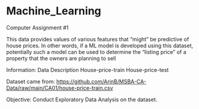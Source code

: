 # Machine_Learning

Computer Assignment #1

This data provides values of various features that “might” be predictive of house prices.
In other words, if a ML model is developed using this dataset, potentially such a model
can be used to determine the “listing price” of a property that the owners are planning to
sell

Information:
Data Description
House-price-train
House-price-test

Dataset came from: https://github.com/ArinB/MSBA-CA-Data/raw/main/CA01/house-price-train.csv

Objective: Conduct Exploratory Data Analysis on the dataset.
